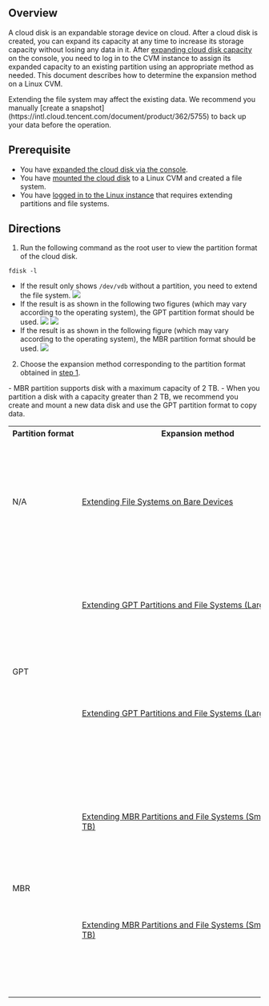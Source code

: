## Overview
A cloud disk is an expandable storage device on cloud. After a cloud disk is created, you can expand its capacity at any time to increase its storage capacity without losing any data in it.
After [expanding cloud disk capacity](https://intl.cloud.tencent.com/document/product/362/5747) on the console, you need to log in to the CVM instance to assign its expanded capacity to an existing partition using an appropriate method as needed. This document describes how to determine the expansion method on a Linux CVM.

<dx-alert infotype="notice" title="">
Extending the file system may affect the existing data. We recommend you manually [create a snapshot](https://intl.cloud.tencent.com/document/product/362/5755) to back up your data before the operation.
</dx-alert>



## Prerequisite
- You have [expanded the cloud disk via the console](https://intl.cloud.tencent.com/document/product/362/5747).
- You have [mounted the cloud disk](https://intl.cloud.tencent.com/document/product/362/32401) to a Linux CVM and created a file system.
- You have [logged in to the Linux instance](https://intl.cloud.tencent.com/document/product/213/5436) that requires extending partitions and file systems.

## Directions
1. Run the following command as the root user to view the partition format of the cloud disk.[](id:fdisk)
```shellsession
fdisk -l
```
 - If the result only shows `/dev/vdb` without a partition, you need to extend the file system.
 ![](https://main.qcloudimg.com/raw/661ad0745c10a44035697cf4d03759f5.png)
 - If the result is as shown in the following two figures (which may vary according to the operating system), the GPT partition format should be used.
![](https://main.qcloudimg.com/raw/5ff70adb58a223d32d334470c5b29e0e.png)
![](https://main.qcloudimg.com/raw/ce19715fc8494a9735b714d86f0cccfa.png)
 - If the result is as shown in the following figure (which may vary according to the operating system), the MBR partition format should be used.
![](https://main.qcloudimg.com/raw/0e336cd3354c098cf5e70d0672e6f625.png)
2. Choose the expansion method corresponding to the partition format obtained in [step 1](#fdisk).
<dx-alert infotype="notice" title="">
- MBR partition supports disk with a maximum capacity of 2 TB.
- When you partition a disk with a capacity greater than 2 TB, we recommend you create and mount a new data disk and use the GPT partition format to copy data. 
</dx-alert>
<table>
     <tr>
         <th nowrap="nowrap">Partition format</th>  
				 <th>Expansion method</th>  
         <th>Remarks</th>  
     </tr>
		 	 <tr>      
         <td>N/A</td>   
	     <td nowrap="nowrap"><a href="https://intl.cloud.tencent.com/document/product/362/40952">Extending File Systems on Bare Devices</a></td>
			 <td>Applicable to scenarios where a file system is created directly on a bare device and <b>no partition is created</b>.</td>
     </tr>
	 <tr>      
         <td rowspan="2">GPT</td>   
	     <td nowrap="nowrap"><a href="https://intl.cloud.tencent.com/document/product/362/39997">Extending GPT Partitions and File Systems (Larger than 2 TB)</a></td>
	     <td>Applicable to scenarios of direct formatting when no partition is created.</td>
     </tr> 
	 <tr>
         <td><a href="https://intl.cloud.tencent.com/document/product/362/39997">Extending GPT Partitions and File Systems (Larger than 2 TB)</a></td> 
	     <td>Applicable to scenarios where the original partitions remain unchanged and a new GPT partition is created for expansion.</td>
     </tr> 
	 <tr>
         <td rowspan="2">MBR</td>   
	     <td><a href="https://intl.cloud.tencent.com/document/product/362/39998">Extending MBR Partitions and File Systems (Smaller than 2 TB)</a></td> 
	     <td>Applicable to scenarios of direct formatting when no partition is created.</td>
     </tr> 
	 <tr>
         <td><a href="https://intl.cloud.tencent.com/document/product/362/39998">Extending MBR Partitions and File Systems (Smaller than 2 TB)</a></td> 
	     <td>Applicable to scenarios where the original partitions remain unchanged and a new MBR partition is created for expansion.</td>
     </tr> 
</table>






